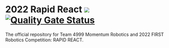 # 2022 Rapid React ![](https://github.com/momentumfrc/2022RapidReact/workflows/Java%20CI/badge.svg) [![Quality Gate Status](https://sonarcloud.io/api/project_badges/measure?project=momentumfrc_2022RapidReact&metric=alert_status)](https://sonarcloud.io/dashboard?id=momentumfrc_2022RapidReact)

The official repository for Team 4999 Momentum Robotics and 2022 FIRST Robotics Competition: RAPID REACT.
